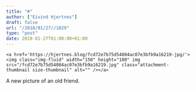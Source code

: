 ```yaml
---
title: "#"
author: ["Eivind Hjertnes"]
draft: false
url: "/2018/01/27//1029"
type: "post"
date: 2018-01-27T01:00:00+01:00
---
```


<a id="org8386bc7"></a>

<div class="HTML">
  <div></div>

<figure class="gallery-item">

</div>

```text
<a href='https://hjertnes.blog/fcd72e7b75d54084ac07e3bfb9a16219-jpg/'><img class="img-fluid" width="150" height="100" img src="/fcd72e7b75d54084ac07e3bfb9a16219.jpg" class="attachment-thumbnail size-thumbnail" alt="" /></a>
```

<div class="HTML">
  <div></div>

</figure>

</div>

A new picture of an old friend.

